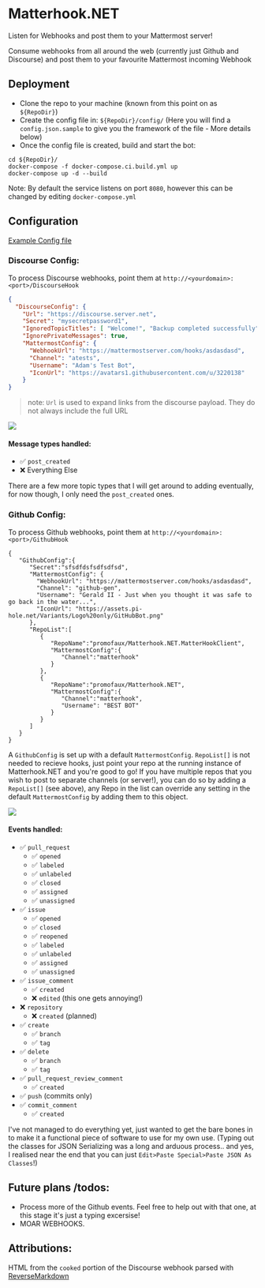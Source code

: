 # Matterhook.NET
Listen for Webhooks and post them to your Mattermost server!

Consume webhooks from all around the web (currently just Github and Discourse) and post them to your favourite Mattermost incoming Webhook

## Deployment

- Clone the repo to your machine (known from this point on as `${RepoDir}`)
- Create the config file in: `${RepoDir}/config/` (Here you will find a `config.json.sample` to give you the framework of the file - More details below)
- Once the config file is created, build and start the bot:
```
cd ${RepoDir}/
docker-compose -f docker-compose.ci.build.yml up
docker-compose up -d --build
```

Note: By default the service listens on port `8080`, however this can be changed by editing `docker-compose.yml`


## Configuration

[Example Config file](https://github.com/PromoFaux/Matterhook.NET/blob/master/config/config.json.sample)

### Discourse Config:

To process Discourse webhooks, point them at `http://<yourdomain>:<port>/DiscourseHook`

```JSON
{
  "DiscourseConfig": {
    "Url": "https://discourse.server.net",
    "Secret": "mysecretpassword1",
    "IgnoredTopicTitles": [ "Welcome!", "Backup completed successfully" ],
    "IgnorePrivateMessages": true,
    "MattermostConfig": {
      "WebhookUrl": "https://mattermostserver.com/hooks/asdasdasd",
      "Channel": "atests",
      "Username": "Adam's Test Bot",
      "IconUrl": "https://avatars1.githubusercontent.com/u/3220138"
    }
}
```
>note: `Url` is used to expand links from the discourse payload. They do not always include the full URL

![](https://i.imgur.com/CIkgbpA.png)

#### Message types handled:

- :white_check_mark: `post_created`
- :x: Everything Else

There are a few more topic types that I will get around to adding eventually, for now though, I only need the `post_created` ones.

### Github Config:

To process Github webhooks, point them at `http://<yourdomain>:<port>/GithubHook`
```
{  
   "GithubConfig":{  
      "Secret":"sfsdfdsfsdfsdfsd",
      "MattermostConfig": {
        "WebhookUrl": "https://mattermostserver.com/hooks/asdasdasd",
        "Channel": "github-gen",
        "Username": "Gerald II - Just when you thought it was safe to go back in the water...",
        "IconUrl": "https://assets.pi-hole.net/Variants/Logo%20only/GitHubBot.png"
      },
      "RepoList":[  
         {  
            "RepoName":"promofaux/Matterhook.NET.MatterHookClient",
            "MattermostConfig":{  
               "Channel":"matterhook"
            }
         },     
         {  
            "RepoName":"promofaux/Matterhook.NET",
            "MattermostConfig":{  
               "Channel":"matterhook",
               "Username": "BEST BOT"
            }
         }
      ]
   }
}
```

A `GithubConfig` is set up with a default `MattermostConfig`. `RepoList[]` is not needed to recieve hooks, just point your repo at the running instance of Matterhook.NET and you're good to go! If you have multiple repos that you wish to post to separate channels (or server!), you can do so by adding a `RepoList[]` (see above), any Repo in the list can override any setting in the default `MattermostConfig` by adding them to this object.

![](https://i.imgur.com/SZ8lZ7J.png)

#### Events handled:

- :white_check_mark: `pull_request`
  - :white_check_mark: `opened`
  - :white_check_mark: `labeled`
  - :white_check_mark: `unlabeled`
  - :white_check_mark: `closed`
  - :white_check_mark: `assigned`
  - :white_check_mark: `unassigned`
- :white_check_mark: `issue`
  - :white_check_mark: `opened`
  - :white_check_mark: `closed`
  - :white_check_mark: `reopened`
  - :white_check_mark: `labeled`
  - :white_check_mark: `unlabeled`
  - :white_check_mark: `assigned`
  - :white_check_mark: `unassigned`
- :white_check_mark: `issue_comment`
  - :white_check_mark: `created`
  - :x: `edited` (this one gets annoying!)
- :x: `repository`
  - :x: `created` (planned)
- :white_check_mark: `create`
  - :white_check_mark: `branch`
  - :white_check_mark: `tag`
- :white_check_mark: `delete`
  - :white_check_mark: `branch`
  - :white_check_mark: `tag`
- :white_check_mark: `pull_request_review_comment`
  - :white_check_mark: `created`
- :white_check_mark: `push` (commits only)
- :white_check_mark: `commit_comment`
  - :white_check_mark: `created`


I've not managed to do everything yet, just wanted to get the bare bones in to make it a functional piece of software to use for my own use. (Typing out the classes for JSON Serializing was a long and arduous process.. and yes, I realised near the end that you can just `Edit>Paste Special>Paste JSON As Classes`!)

## Future plans /todos:
- Process more of the Github events. Feel free to help out with that one, at this stage it's just a typing excersise!
- MOAR WEBHOOKS.

## Attributions:

HTML from the `cooked` portion of the Discourse webhook parsed with [ReverseMarkdown](https://github.com/mysticmind/reversemarkdown-net)
